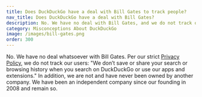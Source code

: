 ```yaml
---
title: Does DuckDuckGo have a deal with Bill Gates to track people?
nav_title: Does DuckDuckGo have a deal with Bill Gates?
description: No. We have no deal with Bill Gates, and we do not track our users, per our strict Privacy Policy.
category: Misconceptions About DuckDuckGo
image: /images/bill-gates.png
order: 300
---
```


No. We have no deal whatsoever with Bill Gates. Per our strict [Privacy Policy](https://duckduckgo.com/privacy), we do not track our users: "We don’t save or share your search or browsing history when you search on DuckDuckGo or use our apps and extensions." In addition, we are not and have never been owned by another company. We have been an independent company since our founding in 2008 and remain so.
